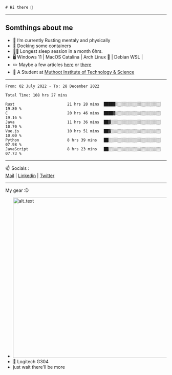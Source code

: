 ```
# Hi there 👋
```

---

## Somthings about me


- 🌱 I’m currently Rusting mentaly and physically
- 🐋 Docking some containers
- 😶‍🌫️ Longest sleep session in a month 6hrs.
- 🖥️ Windows 11 | MacOS Catalina | Arch Linux 🦩 | Debian WSL |
- ✏️ Maybe a few articles [here](https://medium.com/@advaithnarayanan8) or [there](https://medium.com/@advaithnarayanan8)
- 📑 A Student at [Muthoot Institute of Technology & Science](https://mgmits.ac.in/)



---

<!--START_SECTION:waka-->

```text
From: 02 July 2022 - To: 28 December 2022

Total Time: 108 hrs 27 mins

Rust                       21 hrs 28 mins  █████░░░░░░░░░░░░░░░░░░░░   19.80 %
C                          20 hrs 46 mins  ████▓░░░░░░░░░░░░░░░░░░░░   19.16 %
Java                       11 hrs 36 mins  ██▓░░░░░░░░░░░░░░░░░░░░░░   10.70 %
Vue.js                     10 hrs 51 mins  ██▓░░░░░░░░░░░░░░░░░░░░░░   10.00 %
Python                     8 hrs 39 mins   ██░░░░░░░░░░░░░░░░░░░░░░░   07.98 %
JavaScript                 8 hrs 23 mins   ██░░░░░░░░░░░░░░░░░░░░░░░   07.73 %
```

<!--END_SECTION:waka-->

---

📫 Socials :<br>
[Mail](mailto:advaithnarayanan8@gmail.com) | [Linkedin](https://www.linkedin.com/in/advaith-narayanan-a72152214/) | [Twitter](https://twitter.com/advaithnarayan)


--- 
My gear :D

- [<img alt="alt_text" width="500px" src="https://valid.x86.fr/cache/banner/xv24bv-6.png" />](https://valid.x86.fr/xv24bv)
- 🐁 Logitech G304
- just wait there'll be more

